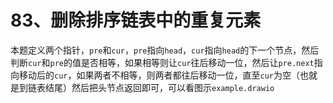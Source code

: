 # 83、删除排序链表中的重复元素

本题定义两个指针，`pre`和`cur`，`pre`指向`head`，`cur`指向`head`的下一个节点，然后判断`cur`和`pre`的值是否相等，如果相等则让`cur`往后移动一位，然后让`pre.next`指向移动后的`cur`，如果两者不相等，则两者都往后移动一位，直至`cur`为空（也就是到链表结尾）然后把头节点返回即可，可以看图示`example.drawio`